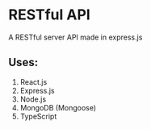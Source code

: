 # RESTful API

A RESTful server API made in express.js

## Uses:

1. React.js
2. Express.js
3. Node.js
4. MongoDB (Mongoose)
5. TypeScript
